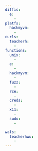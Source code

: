 ```yaml
---
diffis:
  e:
    -
platfs:
  hackmyvm:
    -
curls:
  teacherh:
    -
functions:
  unix:
    -
  e:
    -
  hackmyvm:
    -
  fuzz:
    -
  rce:
    -
  creds:
    -
  x11:
    -
  sudo:
    -

wals:
  teacherhwu:
    -
---
```

